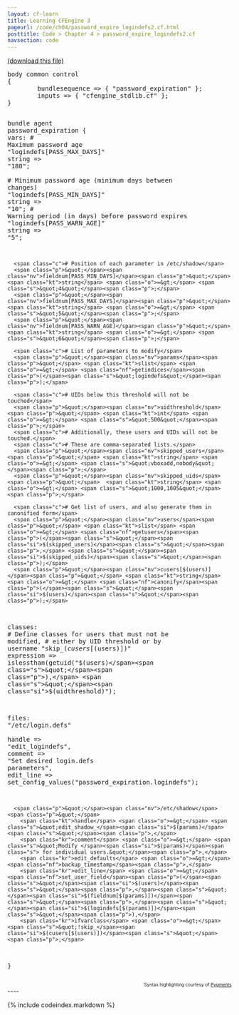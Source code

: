 ```yaml
---
layout: cf-learn
title: Learning CFEngine 3
pageurl: /code/ch04/password_expire_logindefs2.cf.html
posttitle: Code > Chapter 4 > password_expire_logindefs2.cf
navsection: code
---
```


[(download this file)](https://raw.github.com/zzamboni/cf-learn.info/master/src/ch04/password_expire_logindefs2.cf)

<div class="highlight"><pre><span class="k">body</span> <span class="k">common</span> <span class="k">control</span>
<span class="p">{</span>
        <span class="kr">bundlesequence</span> <span class="o">=&gt;</span> <span class="p">{</span> <span class="s">&quot;password_expiration&quot;</span> <span class="p">};</span>
        <span class="kr">inputs</span> <span class="o">=&gt;</span> <span class="p">{</span> <span class="s">&quot;cfengine_stdlib.cf&quot;</span> <span class="p">};</span>
<span class="p">}</span>

<span class="k">bundle</span> <span class="k">agent</span> <span class="nf">password_expiration</span>
<span class="p">{</span>
  <span class="kd">vars</span><span class="p">:</span>
      <span class="c"># Maximum password age</span>
      <span class="p">&quot;</span><span class="nv">logindefs[PASS_MAX_DAYS]</span><span class="p">&quot;</span>                      <span class="kt">string</span> <span class="o">=&gt;</span> <span class="s">&quot;180&quot;</span><span class="p">;</span>   
      <span class="c"># Minimum password age (minimum days between changes)</span>
      <span class="p">&quot;</span><span class="nv">logindefs[PASS_MIN_DAYS]</span><span class="p">&quot;</span>                      <span class="kt">string</span> <span class="o">=&gt;</span> <span class="s">&quot;10&quot;</span><span class="p">;</span>
      <span class="c"># Warning period (in days) before password expires</span>
      <span class="p">&quot;</span><span class="nv">logindefs[PASS_WARN_AGE]</span><span class="p">&quot;</span>                      <span class="kt">string</span> <span class="o">=&gt;</span> <span class="s">&quot;5&quot;</span><span class="p">;</span>

      <span class="c"># Position of each parameter in /etc/shadow</span>
      <span class="p">&quot;</span><span class="nv">fieldnum[PASS_MIN_DAYS]</span><span class="p">&quot;</span>  <span class="kt">string</span> <span class="o">=&gt;</span> <span class="s">&quot;4&quot;</span><span class="p">;</span>   
      <span class="p">&quot;</span><span class="nv">fieldnum[PASS_MAX_DAYS]</span><span class="p">&quot;</span>  <span class="kt">string</span> <span class="o">=&gt;</span> <span class="s">&quot;5&quot;</span><span class="p">;</span>
      <span class="p">&quot;</span><span class="nv">fieldnum[PASS_WARN_AGE]</span><span class="p">&quot;</span>  <span class="kt">string</span> <span class="o">=&gt;</span> <span class="s">&quot;6&quot;</span><span class="p">;</span>
      
      <span class="c"># List of parameters to modify</span>
      <span class="p">&quot;</span><span class="nv">params</span><span class="p">&quot;</span> <span class="kt">slist</span> <span class="o">=&gt;</span> <span class="nf">getindices</span><span class="p">(</span><span class="s">&quot;logindefs&quot;</span><span class="p">);</span>   

      <span class="c"># UIDs below this threshold will not be touched</span>
      <span class="p">&quot;</span><span class="nv">uidthreshold</span><span class="p">&quot;</span> <span class="kt">int</span> <span class="o">=&gt;</span> <span class="s">&quot;500&quot;</span><span class="p">;</span>   
      <span class="c"># Additionally, these users and UIDs will not be touched.</span>
      <span class="c"># These are comma-separated lists.</span>
      <span class="p">&quot;</span><span class="nv">skipped_users</span><span class="p">&quot;</span> <span class="kt">string</span> <span class="o">=&gt;</span> <span class="s">&quot;vboxadd,nobody&quot;</span><span class="p">;</span>   
      <span class="p">&quot;</span><span class="nv">skipped_uids</span><span class="p">&quot;</span>  <span class="kt">string</span> <span class="o">=&gt;</span> <span class="s">&quot;1000,1005&quot;</span><span class="p">;</span>

      <span class="c"># Get list of users, and also generate them in canonified form</span>
      <span class="p">&quot;</span><span class="nv">users</span><span class="p">&quot;</span> <span class="kt">slist</span> <span class="o">=&gt;</span> <span class="nf">getusers</span><span class="p">(</span><span class="s">&quot;</span><span class="si">$(skipped_users)</span><span class="s">&quot;</span><span class="p">,</span> <span class="s">&quot;</span><span class="si">$(skipped_uids)</span><span class="s">&quot;</span><span class="p">);</span>   
      <span class="p">&quot;</span><span class="nv">cusers[$(users)]</span><span class="p">&quot;</span> <span class="kt">string</span> <span class="o">=&gt;</span> <span class="nf">canonify</span><span class="p">(</span><span class="s">&quot;</span><span class="si">$(users)</span><span class="s">&quot;</span><span class="p">);</span>

  <span class="kd">classes</span><span class="p">:</span>
      <span class="c"># Define classes for users that must not be modified,</span>
      <span class="c"># either by UID threshold or by username</span>
      <span class="p">&quot;</span><span class="nv">skip_$(cusers[$(users)])</span><span class="p">&quot;</span>  <span class="kt">expression</span> <span class="o">=&gt;</span> <span class="nf">islessthan</span><span class="p">(</span><span class="nf">getuid</span><span class="p">(</span><span class="s">&quot;</span><span class="si">$(users)</span><span class="s">&quot;</span><span class="p">),</span> <span class="s">&quot;</span><span class="si">$(uidthreshold)</span><span class="s">&quot;</span><span class="p">);</span>   
      
  <span class="kd">files</span><span class="p">:</span>
      <span class="p">&quot;</span><span class="nv">/etc/login.defs</span><span class="p">&quot;</span>   
        <span class="kt">handle</span> <span class="o">=&gt;</span> <span class="s">&quot;edit_logindefs&quot;</span><span class="p">,</span>
        <span class="kr">comment</span> <span class="o">=&gt;</span> <span class="s">&quot;Set desired login.defs parameters&quot;</span><span class="p">,</span>
        <span class="kr">edit_line</span> <span class="o">=&gt;</span> <span class="nf">set_config_values</span><span class="p">(</span><span class="s">&quot;password_expiration.logindefs&quot;</span><span class="p">);</span>
      
      <span class="p">&quot;</span><span class="nv">/etc/shadow</span><span class="p">&quot;</span>   
        <span class="kt">handle</span> <span class="o">=&gt;</span> <span class="s">&quot;edit_shadow_</span><span class="si">$(params)</span><span class="s">&quot;</span><span class="p">,</span>
        <span class="kr">comment</span> <span class="o">=&gt;</span> <span class="s">&quot;Modify </span><span class="si">$(params)</span><span class="s"> for individual users.&quot;</span><span class="p">,</span>
        <span class="kr">edit_defaults</span> <span class="o">=&gt;</span> <span class="nf">backup_timestamp</span><span class="p">,</span>
        <span class="kr">edit_line</span> <span class="o">=&gt;</span> <span class="nf">set_user_field</span><span class="p">(</span><span class="s">&quot;</span><span class="si">$(users)</span><span class="s">&quot;</span><span class="p">,</span><span class="s">&quot;</span><span class="si">$(fieldnum[$(params)])</span><span class="s">&quot;</span><span class="p">,</span><span class="s">&quot;</span><span class="si">$(logindefs[$(params)])</span><span class="s">&quot;</span><span class="p">),</span>
        <span class="kr">ifvarclass</span> <span class="o">=&gt;</span> <span class="s">&quot;!skip_</span><span class="si">$(cusers[$(users)])</span><span class="s">&quot;</span><span class="p">;</span>
<span class="p">}</span>
</pre></div>

<div align="right"><font size="-2">Syntax highlighting courtesy of <a href="http://blog.zzamboni.org/cfengine3-lexer-for-pygments">Pygments</a></font></div>
----

{% include codeindex.markdown %}
